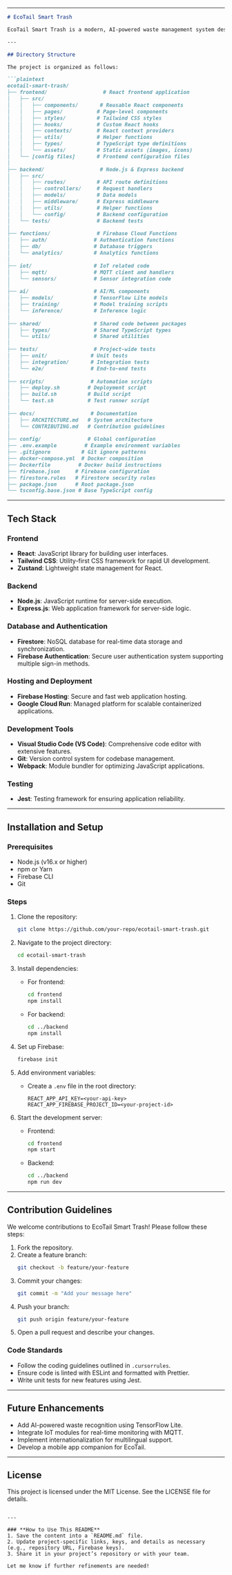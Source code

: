 
---

```markdown
# EcoTail Smart Trash

EcoTail Smart Trash is a modern, AI-powered waste management system designed to enhance sustainability and efficiency. The project leverages a cutting-edge tech stack including React, Tailwind CSS, Zustand, Node.js, Express.js, Firebase, and IoT modules like MQTT. The goal is to gamify waste management, promote recycling, and optimize disposal processes using AI insights.

---

## Directory Structure

The project is organized as follows:

```plaintext
ecotail-smart-trash/
├── frontend/                  # React frontend application
│   ├── src/
│   │   ├── components/       # Reusable React components
│   │   ├── pages/           # Page-level components
│   │   ├── styles/          # Tailwind CSS styles
│   │   ├── hooks/           # Custom React hooks
│   │   ├── contexts/        # React context providers
│   │   ├── utils/           # Helper functions
│   │   ├── types/           # TypeScript type definitions
│   │   └── assets/          # Static assets (images, icons)
│   └── [config files]       # Frontend configuration files
│
├── backend/                  # Node.js & Express backend
│   ├── src/
│   │   ├── routes/          # API route definitions
│   │   ├── controllers/     # Request handlers
│   │   ├── models/          # Data models
│   │   ├── middleware/      # Express middleware
│   │   ├── utils/           # Helper functions
│   │   └── config/          # Backend configuration
│   └── tests/               # Backend tests
│
├── functions/               # Firebase Cloud Functions
│   ├── auth/               # Authentication functions
│   ├── db/                 # Database triggers
│   └── analytics/          # Analytics functions
│
├── iot/                    # IoT related code
│   ├── mqtt/               # MQTT client and handlers
│   └── sensors/            # Sensor integration code
│
├── ai/                     # AI/ML components
│   ├── models/             # TensorFlow Lite models
│   ├── training/           # Model training scripts
│   └── inference/          # Inference logic
│
├── shared/                 # Shared code between packages
│   ├── types/              # Shared TypeScript types
│   └── utils/              # Shared utilities
│
├── tests/                  # Project-wide tests
│   ├── unit/              # Unit tests
│   ├── integration/       # Integration tests
│   └── e2e/               # End-to-end tests
│
├── scripts/               # Automation scripts
│   ├── deploy.sh         # Deployment script
│   ├── build.sh          # Build script
│   └── test.sh           # Test runner script
│
├── docs/                  # Documentation
│   ├── ARCHITECTURE.md   # System architecture
│   └── CONTRIBUTING.md   # Contribution guidelines
│
├── config/               # Global configuration
├── .env.example         # Example environment variables
├── .gitignore          # Git ignore patterns
├── docker-compose.yml  # Docker composition
├── Dockerfile         # Docker build instructions
├── firebase.json     # Firebase configuration
├── firestore.rules   # Firestore security rules
├── package.json      # Root package.json
└── tsconfig.base.json # Base TypeScript config

```

---

## Tech Stack

### Frontend
- **React**: JavaScript library for building user interfaces.
- **Tailwind CSS**: Utility-first CSS framework for rapid UI development.
- **Zustand**: Lightweight state management for React.

### Backend
- **Node.js**: JavaScript runtime for server-side execution.
- **Express.js**: Web application framework for server-side logic.

### Database and Authentication
- **Firestore**: NoSQL database for real-time data storage and synchronization.
- **Firebase Authentication**: Secure user authentication system supporting multiple sign-in methods.

### Hosting and Deployment
- **Firebase Hosting**: Secure and fast web application hosting.
- **Google Cloud Run**: Managed platform for scalable containerized applications.

### Development Tools
- **Visual Studio Code (VS Code)**: Comprehensive code editor with extensive features.
- **Git**: Version control system for codebase management.
- **Webpack**: Module bundler for optimizing JavaScript applications.

### Testing
- **Jest**: Testing framework for ensuring application reliability.

---

## Installation and Setup

### Prerequisites
- Node.js (v16.x or higher)
- npm or Yarn
- Firebase CLI
- Git

### Steps
1. Clone the repository:
   ```bash
   git clone https://github.com/your-repo/ecotail-smart-trash.git
   ```
2. Navigate to the project directory:
   ```bash
   cd ecotail-smart-trash
   ```
3. Install dependencies:
   - For frontend:
     ```bash
     cd frontend
     npm install
     ```
   - For backend:
     ```bash
     cd ../backend
     npm install
     ```
4. Set up Firebase:
   ```bash
   firebase init
   ```
5. Add environment variables:
   - Create a `.env` file in the root directory:
     ```plaintext
     REACT_APP_API_KEY=<your-api-key>
     REACT_APP_FIREBASE_PROJECT_ID=<your-project-id>
     ```

6. Start the development server:
   - Frontend:
     ```bash
     cd frontend
     npm start
     ```
   - Backend:
     ```bash
     cd ../backend
     npm run dev
     ```

---

## Contribution Guidelines

We welcome contributions to EcoTail Smart Trash! Please follow these steps:

1. Fork the repository.
2. Create a feature branch:
   ```bash
   git checkout -b feature/your-feature
   ```
3. Commit your changes:
   ```bash
   git commit -m "Add your message here"
   ```
4. Push your branch:
   ```bash
   git push origin feature/your-feature
   ```
5. Open a pull request and describe your changes.

### Code Standards
- Follow the coding guidelines outlined in `.cursorrules`.
- Ensure code is linted with ESLint and formatted with Prettier.
- Write unit tests for new features using Jest.

---

## Future Enhancements

- Add AI-powered waste recognition using TensorFlow Lite.
- Integrate IoT modules for real-time monitoring with MQTT.
- Implement internationalization for multilingual support.
- Develop a mobile app companion for EcoTail.

---

## License

This project is licensed under the MIT License. See the LICENSE file for details.

```

---

### **How to Use This README**
1. Save the content into a `README.md` file.
2. Update project-specific links, keys, and details as necessary (e.g., repository URL, Firebase keys).
3. Share it in your project’s repository or with your team.

Let me know if further refinements are needed!
